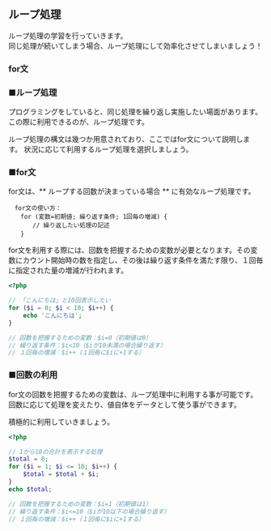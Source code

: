 ## ループ処理

ループ処理の学習を行っていきます。  
同じ処理が続いてしまう場合、ループ処理にして効率化させてしまいましょう！

### for文

### ■ループ処理

プログラミングをしていると、同じ処理を繰り返し実施したい場面があります。
この際に利用できるのが、ループ処理です。

ループ処理の構文は幾つか用意されており、ここではfor文について説明します。
状況に応じて利用するループ処理を選択しましょう。


### ■for文

for文は、** ループする回数が決まっている場合 ** に有効なループ処理です。

```
　for文の使い方：
　　for (変数=初期値; 繰り返す条件; 1回毎の増減) {
　　　　// 繰り返したい処理の記述
　　}
```

for文を利用する際には、回数を把握するための変数が必要となります。その変数にカウント開始時の数を指定し、その後は繰り返す条件を満たす限り、１回毎に指定された量の増減が行われます。

```php
<?php

// 「こんにちは」と10回表示したい
for ($i = 0; $i < 10; $i++) {
    echo 'こんにちは';
}

// 回数を把握するための変数：$i=0（初期値は0）
// 繰り返す条件：$i<10（$iが10未満の場合繰り返す）
// １回毎の増減：$i++（１回毎に$iに+1する）

```

### ■回数の利用

for文の回数を把握するための変数は、ループ処理中に利用する事が可能です。回数に応じて処理を変えたり、値自体をデータとして使う事ができます。

積極的に利用していきましょう。

```php
<?php

// 1から10の合計を表示する処理
$total = 0;
for ($i = 1; $i <= 10; $i++) {
    $total = $total + $i;
}
echo $total;

// 回数を把握するための変数：$i=1（初期値は1）
// 繰り返す条件：$i<=10（$iが10以下の場合繰り返す）
// １回毎の増減：$i++（１回毎に$iに+1する）

```
